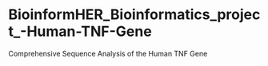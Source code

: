 # BioinformHER_Bioinformatics_project_-Human-TNF-Gene
Comprehensive Sequence Analysis of the Human TNF Gene
